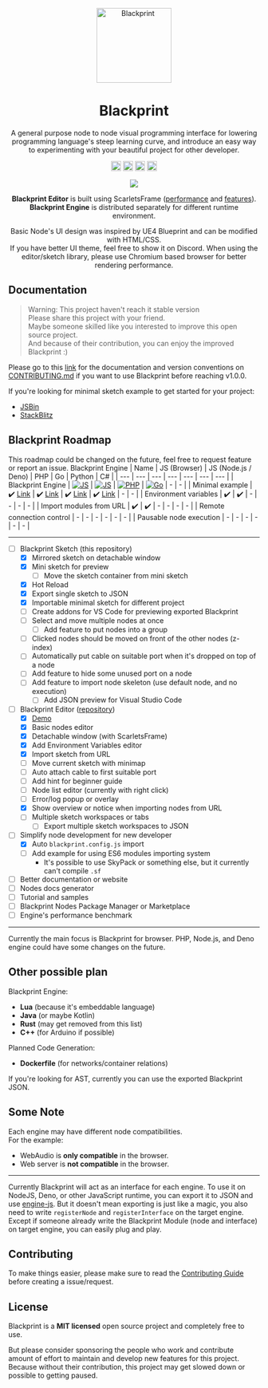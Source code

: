 <p align="center"><a href="#" target="_blank" rel="noopener noreferrer"><img width="150" src="https://user-images.githubusercontent.com/11073373/141421213-5decd773-a870-4324-8324-e175e83b0f55.png" alt="Blackprint"></a></p>

<h1 align="center">Blackprint</h1>
<p align="center">A general purpose node to node visual programming interface for lowering programming language's steep learning curve, and introduce an easy way to experimenting with your beautiful project for other developer.</p>

<p align="center">
  <a href='https://github.com/Blackprint/Blackprint/blob/master/LICENSE'><img src='https://img.shields.io/badge/License-MIT-brightgreen.svg' height='20'></a>
  <a href='https://github.com/Blackprint/Blackprint/actions/workflows/build.yml'><img src='https://github.com/Blackprint/Blackprint/actions/workflows/build.yml/badge.svg?branch=master' height='20'></a>
  <a href='https://www.npmjs.com/package/@blackprint/sketch'><img src='https://img.shields.io/npm/v/@blackprint/sketch.svg' height='20'></a>
  <a href='https://discord.gg/cz9rh3a7d6'><img src='https://img.shields.io/discord/915881655921704971.svg?label=&logo=discord&logoColor=ffffff&color=7389D8&labelColor=6A7EC2' height='20'></a>
</p>

<p align="center">
  <img src="https://user-images.githubusercontent.com/11073373/82104644-e9d5e900-9741-11ea-9689-fc01ddfa81ab.gif">
</p>

<p align="center">
  <b>Blackprint Editor</b> is built using ScarletsFrame (<a href="https://krausest.github.io/js-framework-benchmark/current.html">performance</a> and <a href="https://github.com/ScarletsFiction/ScarletsFrame/wiki#advanced-example">features</a>).
  <br><b>Blackprint Engine</b> is distributed separately for different runtime environment.
</p>

<p align="center">
  Basic Node's UI design was inspired by UE4 Blueprint and can be modified with HTML/CSS.<br>If you have better UI theme, feel free to show it on Discord. When using the editor/sketch library, please use Chromium based browser for better rendering performance.
</p>

## Documentation
> Warning: This project haven't reach it stable version<br>
> Please share this project with your friend.<br>
> Maybe someone skilled like you interested to improve this open source project.<br>
> And because of their contribution, you can enjoy the improved Blackprint :)

Please go to this [link](http://stefansarya.gitbook.io/blackprint) for the documentation and version conventions on [CONTRIBUTING.md](https://github.com/Blackprint/Blackprint/blob/master/.github/CONTRIBUTING.md#version-conventions) if you want to use Blackprint before reaching v1.0.0.

If you're looking for minimal sketch example to get started for your project:
- [JSBin](https://jsbin.com/bakulux/edit?html,js,output)
- [StackBlitz](https://stackblitz.com/edit/minimal-blackprint?file=index.js)

## Blackprint Roadmap
This roadmap could be changed on the future, feel free to request feature or report an issue.
Blackprint Engine
| Name | JS (Browser) | JS (Node.js / Deno) | PHP | Go | Python | C# |
| --- | --- | --- | --- | --- | --- | --- |
| Blackprint Engine | [![JS](https://img.shields.io/npm/v/@blackprint/engine.svg?include_prereleases)](https://www.npmjs.com/package/@blackprint/sketch) | [![JS](https://img.shields.io/npm/v/@blackprint/engine.svg?include_prereleases)](https://www.npmjs.com/package/@blackprint/sketch) | [![PHP](https://img.shields.io/github/v/release/blackprint/engine-php?include_prereleases)](https://packagist.org/packages/blackprint/engine) | [![Go](https://img.shields.io/github/v/release/blackprint/engine-go?include_prereleases)](https://github.com/Blackprint/engine-go) | - | - |
| Minimal example | ✔️ [Link](https://github.com/Blackprint/blackprint.github.io/blob/master/src/js/register-handler.js) | ✔️ [Link](https://github.com/Blackprint/engine-js/tree/master/example) | ✔️ [Link](https://github.com/Blackprint/engine-php/tree/master/example) | ✔️ [Link](https://github.com/Blackprint/engine-go/tree/main/example) | - | - |
| Environment variables | ✔️ | ✔️ | - | - | - | - |
| Import modules from URL | ✔️ | ✔️ | - | - | - | - |
| Remote connection control | - | - | - | - | - | - |
| Pausable node execution | - | - | - | - | - | - |

---

- [ ] Blackprint Sketch (this repository)
  - [x] Mirrored sketch on detachable window
  - [x] Mini sketch for preview
    - [ ] Move the sketch container from mini sketch
  - [x] Hot Reload
  - [x] Export single sketch to JSON
  - [x] Importable minimal sketch for different project
  - [ ] Create addons for VS Code for previewing exported Blackprint
  - [ ] Select and move multiple nodes at once
    - [ ] Add feature to put nodes into a group
  - [ ] Clicked nodes should be moved on front of the other nodes (z-index)
  - [ ] Automatically put cable on suitable port when it's dropped on top of a node
  - [ ] Add feature to hide some unused port on a node
  - [ ] Add feature to import node skeleton (use default node, and no execution)
    - [ ] Add JSON preview for Visual Studio Code
- [ ] Blackprint Editor ([repository](https://github.com/Blackprint/blackprint.github.io))
  - [x] [Demo](https://blackprint.github.io)
  - [x] Basic nodes editor
  - [x] Detachable window (with ScarletsFrame)
  - [x] Add Environment Variables editor
  - [x] Import sketch from URL
  - [ ] Move current sketch with minimap
  - [ ] Auto attach cable to first suitable port
  - [ ] Add hint for beginner guide
  - [ ] Node list editor (currently with right click)
  - [ ] Error/log popup or overlay
  - [x] Show overview or notice when importing nodes from URL
  - [ ] Multiple sketch workspaces or tabs
    - [ ] Export multiple sketch workspaces to JSON
- [ ] Simplify node development for new developer
  - [x] Auto `blackprint.config.js` import
  - [ ] Add example for using ES6 modules importing system
    - It's possible to use SkyPack or something else, but it currently can't compile `.sf`
- [ ] Better documentation or website
- [ ] Nodes docs generator
- [ ] Tutorial and samples
- [ ] Blackprint Nodes Package Manager or Marketplace
- [ ] Engine's performance benchmark

---

Currently the main focus is Blackprint for browser. PHP, Node.js, and Deno engine could have some changes on the future.

## Other possible plan
Blackprint Engine:
- **Lua** (because it's embeddable language)
- **Java** (or maybe Kotlin)
- **Rust** (may get removed from this list)
- **C++** (for Arduino if possible)

Planned Code Generation:
- **Dockerfile** (for networks/container relations)

If you're looking for AST, currently you can use the exported Blackprint JSON.

## Some Note
Each engine may have different node compatibilities.<br>
For the example:
 - WebAudio is **only compatible** in the browser.
 - Web server is **not compatible** in the browser.

---

Currently Blackprint will act as an interface for each engine. To use it on NodeJS, Deno, or other JavaScript runtime, you can export it to JSON and use [engine-js](https://github.com/Blackprint/engine-js#example). But it doesn't mean exporting is just like a magic, you also need to write `registerNode` and `registerInterface` on the target engine. Except if someone already write the Blackprint Module (node and interface) on target engine, you can easily plug and play.

## Contributing
To make things easier, please make sure to read the [Contributing Guide](https://github.com/Blackprint/Blackprint/blob/master/.github/CONTRIBUTING.md) before creating a issue/request.

## License
Blackprint is a **MIT licensed** open source project and completely free to use.

But please consider sponsoring the people who work and contribute amount of effort to maintain and develop new features for this project. Because without their contribution, this project may get slowed down or possible to getting paused.
